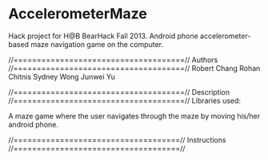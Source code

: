 AccelerometerMaze
=================

Hack project for H@B BearHack Fall 2013. Android phone accelerometer-based maze navigation game on the computer.

//=====================================//
   Authors
//=====================================//
  Robert Chang
  Rohan Chitnis
  Sydney Wong
  Junwei Yu

//=====================================//
   Description
//=====================================//
  Libraries used: 

  A maze game where the user navigates through the maze by moving his/her android phone.

//====================================//
   Instructions
//====================================//
